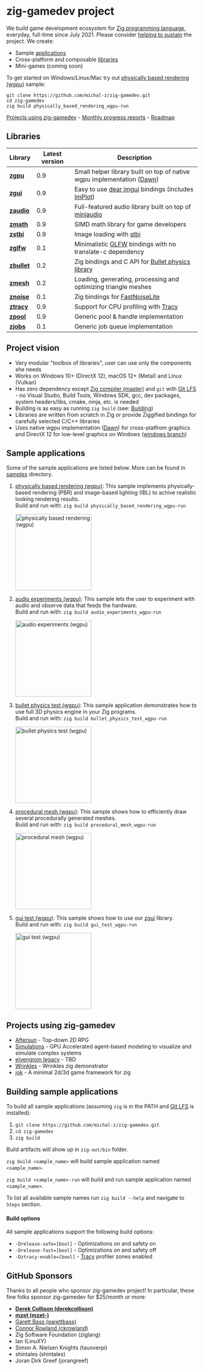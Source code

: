 # zig-gamedev project

We build game development ecosystem for [Zig programming language](https://ziglang.org/), everyday, full-time since July 2021. Please consider [helping to sustain](https://github.com/sponsors/michal-z) the project. We create:

* Sample [applications](#sample-applications)
* Cross-platform and composable [libraries](#libraries)
* Mini-games (coming soon)

To get started on Windows/Linux/Mac try out [physically based rendering (wgpu)](https://github.com/michal-z/zig-gamedev/tree/main/samples/physically_based_rendering_wgpu) sample:
```
git clone https://github.com/michal-z/zig-gamedev.git
cd zig-gamedev
zig build physically_based_rendering_wgpu-run
```
[Projects using zig-gamedev](#projects-using-zig-gamedev) - [Monthly progress reports](https://github.com/michal-z/zig-gamedev/wiki/Progress-Reports) - [Roadmap](https://github.com/michal-z/zig-gamedev/wiki/Roadmap)

## Libraries
Library | Latest version | Description
------- | --------- | ---------------
**[zgpu](libs/zgpu)** | 0.9 | Small helper library built on top of native wgpu implementation ([Dawn](https://github.com/michal-z/dawn-bin))
**[zgui](libs/zgui)** | 0.9 | Easy to use [dear imgui](https://github.com/ocornut/imgui) bindings (includes [ImPlot](https://github.com/epezent/implot))
**[zaudio](libs/zaudio)** | 0.9 | Full-featured audio library built on top of [miniaudio](https://github.com/mackron/miniaudio)
**[zmath](libs/zmath)** | 0.9 | SIMD math library for game developers
**[zstbi](libs/zstbi)** | 0.9 | Image loading with [stbi](https://github.com/nothings/stb)
**[zglfw](libs/zglfw)** | 0.1 | Minimalistic [GLFW](https://github.com/glfw/glfw) bindings with no translate-c dependency
**[zbullet](libs/zbullet)** | 0.2 | Zig bindings and C API for [Bullet physics library](https://github.com/bulletphysics/bullet3)
**[zmesh](libs/zmesh)** | 0.2 | Loading, generating, processing and optimizing triangle meshes
**[znoise](libs/znoise)** | 0.1 | Zig bindings for [FastNoiseLite](https://github.com/Auburn/FastNoiseLite)
**[ztracy](libs/ztracy)** | 0.9 | Support for CPU profiling with [Tracy](https://github.com/wolfpld/tracy)
**[zpool](libs/zpool)** | 0.9 | Generic pool & handle implementation
**[zjobs](libs/zjobs)** | 0.1 | Generic job queue implementation

## Project vision
* Very modular "toolbox of libraries", user can use only the components she needs
* Works on Windows 10+ (DirectX 12), macOS 12+ (Metal) and Linux (Vulkan)
* Has zero dependency except [Zig compiler (master)](https://ziglang.org/download/) and `git` with [Git LFS](https://git-lfs.github.com/) - no Visual Studio, Build Tools, Windows SDK, gcc, dev packages, system headers/libs, cmake, ninja, etc. is needed
* Building is as easy as running `zig build` (see: [Building](#building-sample-applications))
* Libraries are written from scratch in Zig *or* provide Ziggified bindings for carefully selected C/C++ libraries
* Uses native wgpu implementation ([Dawn](https://github.com/michal-z/dawn-bin)) for cross-platfrom graphics and DirectX 12 for low-level graphics on Windows ([windows branch](https://github.com/michal-z/zig-gamedev/tree/windows))

## Sample applications

Some of the sample applications are listed below. More can be found in [samples](samples/) directory.

1. [physically based rendering (wgpu)](samples/physically_based_rendering_wgpu): This sample implements physically-based rendering (PBR) and image-based lighting (IBL) to achive realistic looking rendering results.<br />Build and run with: `zig build physically_based_rendering_wgpu-run`

    <a href="samples/physically_based_rendering_wgpu"><img src="samples/physically_based_rendering_wgpu/screenshot0.jpg" alt="physically based rendering (wgpu)" height="200"></a>

1. [audio experiments (wgpu)](samples/audio_experiments_wgpu): This sample lets the user to experiment with audio and observe data that feeds the hardware.<br />Build and run with: `zig build audio_experiments_wgpu-run`

    <a href="samples/audio_experiments_wgpu"><img src="samples/audio_experiments_wgpu/screenshot.png" alt="audio experiments (wgpu)" height="200"></a>

1. [bullet physics test (wgpu)](samples/bullet_physics_test_wgpu): This sample application demonstrates how to use full 3D physics engine in your Zig programs.<br />Build and run with: `zig build bullet_physics_test_wgpu-run`

    <a href="samples/bullet_physics_test_wgpu"><img src="samples/bullet_physics_test_wgpu/screenshot.jpg" alt="bullet physics test (wgpu)" height="200"></a>

1. [procedural mesh (wgpu)](samples/procedural_mesh_wgpu): This sample shows how to efficiently draw several procedurally generated meshes.<br />Build and run with: `zig build procedural_mesh_wgpu-run`

    <a href="samples/procedural_mesh_wgpu"><img src="samples/procedural_mesh_wgpu/screenshot.png" alt="procedural mesh (wgpu)" height="200"></a>

1. [gui test (wgpu)](samples/gui_test_wgpu): This sample shows how to use our [zgui](libs/zgui) library.<br />Build and run with: `zig build gui_test_wgpu-run`

    <a href="samples/gui_test_wgpu"><img src="samples/gui_test_wgpu/screenshot.png" alt="gui test (wgpu)" height="200"></a>

## Projects using zig-gamedev

* [Aftersun](https://github.com/foxnne/aftersun) - Top-down 2D RPG
* [Simulations](https://github.com/ckrowland/simulations) - GPU Accelerated agent-based modeling to visualize and simulate complex systems
* [elvengroin legacy](https://github.com/Srekel/elvengroin-legacy) - TBD
* [Wrinkles](https://github.com/meshula/wrinkles) - Wrinkles zig demonstrator
* [jok](https://github.com/jack-ji/jok) - A minimal 2d/3d game framework for zig

## Building sample applications

To build all sample applications (assuming `zig` is in the PATH and [Git LFS](https://git-lfs.github.com/) is installed):

1. `git clone https://github.com/michal-z/zig-gamedev.git`
1. `cd zig-gamedev`
1. `zig build`

Build artifacts will show up in `zig-out/bin` folder.

`zig build <sample_name>` will build sample application named `<sample_name>`.

`zig build <sample_name>-run` will build and run sample application named `<sample_name>`.

To list all available sample names run `zig build --help` and navigate to `Steps` section.

#### Build options

All sample applications support the following build options:

* `-Drelease-safe=[bool]` - Optimizations on and safety on
* `-Drelease-fast=[bool]` - Optimizations on and safety off
* `-Dztracy-enable=[bool]` - [Tracy](https://github.com/wolfpld/tracy) profiler zones enabled

## GitHub Sponsors
Thanks to all people who sponsor zig-gamedev project! In particular, these fine folks sponsor zig-gamedev for $25/month or more:
* **[Derek Collison (derekcollison)](https://github.com/derekcollison)**
* **[mzet (mzet-)](https://github.com/mzet-)**
* [Garett Bass (garettbass)](https://github.com/garettbass)
* [Connor Rowland (ckrowland)](https://github.com/ckrowland)
* Zig Software Foundation (ziglang)
* Ian (LinuXY)
* Simon A. Nielsen Knights (tauoverpi)
* shintales (shintales)
* Joran Dirk Greef (jorangreef)
